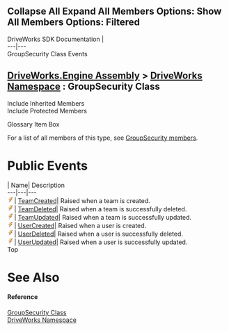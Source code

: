 Collapse All Expand All Members Options: Show All  Members Options: Filtered   
---  
DriveWorks SDK Documentation  |   
---|---  
GroupSecurity Class Events   
  
[DriveWorks.Engine Assembly](topic2156.md) > [DriveWorks Namespace](topic2159.md) : GroupSecurity Class  
---  
  
Include Inherited Members    
Include Protected Members    


Glossary Item Box

For a list of all members of this type, see [GroupSecurity members](topic3283.md).

# Public Events

| Name| Description  
---|---|---  
![Public Event](dotnetimages/publicEvent.gif)| [TeamCreated](topic3339.md)| Raised when a team is created.   
![Public Event](dotnetimages/publicEvent.gif)| [TeamDeleted](topic3340.md)| Raised when a team is successfully deleted.   
![Public Event](dotnetimages/publicEvent.gif)| [TeamUpdated](topic3341.md)| Raised when a team is successfully updated.   
![Public Event](dotnetimages/publicEvent.gif)| [UserCreated](topic3342.md)| Raised when a user is created.   
![Public Event](dotnetimages/publicEvent.gif)| [UserDeleted](topic3343.md)| Raised when a user is successfully deleted.   
![Public Event](dotnetimages/publicEvent.gif)| [UserUpdated](topic3344.md)| Raised when a user is successfully updated.   
Top

# See Also

#### Reference

[GroupSecurity Class](topic3282.md)   
[DriveWorks Namespace](topic2159.md)


